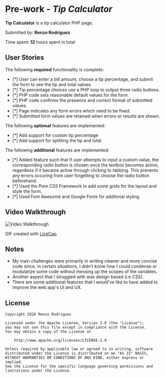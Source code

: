 # Pre-work - *Tip Calculator*

**Tip Calculator** is a tip calculator PHP page.

Submitted by: **Renzo Rodriguez**

Time spent: **12** hours spent in total

## User Stories

The following **required** functionality is complete:
* [*] User can enter a bill amount, choose a tip percentage, and submit the form to see the tip and total values.
* [*] Tip percentage choices use a PHP loop to output three radio buttons.
* [*] PHP code sets reasonable default values for the form.
* [*] PHP code confirms the presence and correct format of submitted values.
* [*] Page indicates any form errors which need to be fixed.
* [*] Submitted form values are retained when errors or results are shown.

The following **optional** features are implemented:
* [*] Add support for custom tip percentage
* [*] Add support for splitting the tip and total

The following **additional** features are implemented:

* [*] Added feature such that if user attempts to input a custom value, the corresponding radio button is chosen once the textbox becomes active,       regardless if it became active through clicking to tabbing. This prevents any errors occuring from user forgetting to choose the radio           button beforehand.
* [*] Used the Pure CSS Framework to add some grids for the layout and style the form.
* [*] Used Font Awesome and Google Fonts for additonal styling

## Video Walkthrough

<img src='http://i.imgur.com/qYOKEnK.gif' title='Video Walkthrough' width='' alt='Video Walkthrough' />

GIF created with [LiceCap](http://www.cockos.com/licecap/).

## Notes
* My main challenges were primarily in writing cleaner and more concise code since, in certain situations, I didn't know how I could condense or modularize some code without messing up the scopes of the variables. 
* Another aspect that I struggled with was design based (i.e CSS). 
* There are some additional features that I would've like to have added to improve the web app's UI and UX.

## License

    Copyright 2016 Renzo Rodriguez

    Licensed under the Apache License, Version 2.0 (the "License");
    you may not use this file except in compliance with the License.
    You may obtain a copy of the License at

        http://www.apache.org/licenses/LICENSE-2.0

    Unless required by applicable law or agreed to in writing, software
    distributed under the License is distributed on an "AS IS" BASIS,
    WITHOUT WARRANTIES OR CONDITIONS OF ANY KIND, either express or implied.
    See the License for the specific language governing permissions and
    limitations under the License.
